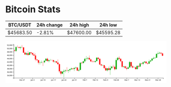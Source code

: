 # Bitcoin Stats

BTC/USDT|24h change|24h high|24h low|
|---|---|---|---|
|$45683.50|-2.81%|$47600.00|$45595.28|

<img src="./chart.svg">
